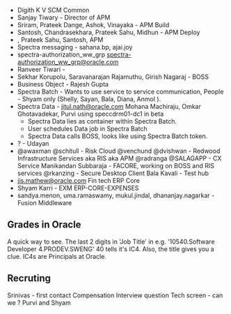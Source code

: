 - Digith K V SCM Common
- Sanjay Tiwary - Director of APM
- Sriram, Prateek Dange, Ashok, Vinayaka - APM Build
- Santosh, Chandrasekhara, Prateek Sahu, Midhun - APM Deploy
- , Prateek Sahu, Santosh,  APM
- Spectra messaging - sahana.bp, ajai.joy
- spectra-authorization_ww_grp <spectra-authorization_ww_grp@oracle.com>
- Ranveer Tiwari - 
- Sekhar Korupolu, Saravanarajan Rajamuthu, Girish Nagaraj - BOSS
- Business Object - Rajesh Gupta
- Spectra Batch - Wants to use service to service communication, People - Shyam only (Shelly, Sayan, Bala, Diana, Anmol ).
- Spectra Data - jitul.nath@oracle.com Mohana Machiraju, Omkar Ghotavadekar, Purvi using speccdrm01-dc1 in beta
	- Spectra Data lies as container within Spectra Batch.
	- User schedules Data job in Spectra Batch
	- Spectra Data calls BOSS, looks like using Spectra Batch token.
- ? - Udayan
- @awaxman @schitull - Risk Cloud
@venchund @dvishwan - Redwood Infrastructure Services aka RIS aka APM
@radranga @SALAGAPP - CX Service
Manikandan Subbaraja - FACORE, working on BOSS and RIS services
@rkanzing - Secure Desktop Client
Bala Kavali - Test hub
- jis.mathew@oracle.com Fin tech ERP Core
- Shyam Karri - EXM ERP-CORE-EXPENSES
- sandya.menon, uma.ramaswamy,  mukul.jindal, dhananjay.nagarkar - Fusion Middleware

Grades in Oracle
-----------------
A quick way to see. The last 2 digits in 'Job Title' in e.g. '10540.Software Developer 4.PRODEV.SWENG' 40 tells it's IC4. Also, the title gives you a clue. IC4s are Principals at Oracle.

Recruting
-----------
Srinivas - first contact
Compensation
Interview question
Tech screen - can we ?
Purvi and Shyam